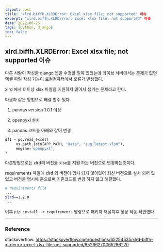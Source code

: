 ```yaml
---
layout: post
title: "xlrd.biffh.XLRDError: Excel xlsx file; not supported" 이슈
excerpt: "xlrd.biffh.XLRDError: Excel xlsx file; not supported" 이슈
date: 2022-08-25
tags: [python, django]
toc: false
---
```


## xlrd.biffh.XLRDError: Excel xlsx file; not supported 이슈

다른 사람이 작성한 django 앱을 수정할 일이 있었는데 라이브 서버에서는 문제가 없던 엑셀 파일 작성 기능이 로컬컴퓨터에서 오류가 발생했다.

xlrd 에서 더이상 xlsx 파일을 지원하지 않아서 생기는 문제라고 한다.

다음과 같은 방법으로 해결 할수 있다.

1. pandas version 1.0.1 이상

2. openpyxl 설치

3. pandas 코드를 아래와 같이 변경

```python
df1 = pd.read_excel(
     os.path.join(APP_PATH, "Data", "aug_latest.xlsm"),
     engine='openpyxl',
)
```

다른방법으로는 xlrd의 버전을 xlsx를 지원 하는 버전으로 변경하는것이다.

requirements 파일에 xlrd 의 버전이 명시 되지 않아있어 최신 버전으로 설치 되어 있었고 버전을 명시해 줌으로써 기존코드를 변경 하지 않고 해결했다.

```bash
# requirements file
...
xlrd==1.2.0
...
```

이후 `pip install -r requirements` 명령으로 패키지 재설치후 정상 작동 확인했다.

---

### Reference

stackoverflow: <https://stackoverflow.com/questions/65254535/xlrd-biffh-xlrderror-excel-xlsx-file-not-supported/65266270#65266270>
